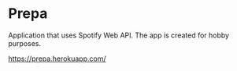# Prepa

Application that uses Spotify Web API.
The app is created for hobby purposes.

https://prepa.herokuapp.com/
